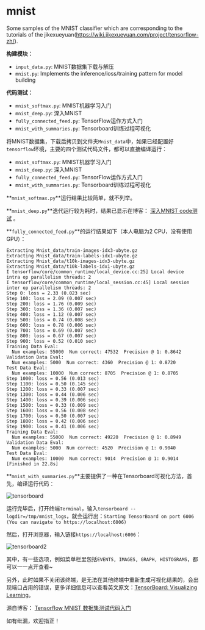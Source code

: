 # mnist
Some samples of the MNIST classifier which are corresponding to the tutorials of the jikexueyuan(https://wiki.jikexueyuan.com/project/tensorflow-zh/).

**构建模块：**

 - `input_data.py`: MNIST数据集下载与解压
 - `mnist.py`: Implements the inference/loss/training pattern for model building
 
**代码测试：**

 - `mnist_softmax.py`: MNIST机器学习入门
 - `mnist_deep.py`: 深入MNIST
 - `fully_connected_feed.py`: TensorFlow运作方式入门
 - `mnist_with_summaries.py`: Tensorboard训练过程可视化

将MNIST数据集，下载后拷贝到文件夹`Mnist_data`中，如果已经配置好`tensorflow`环境，主要的四个测试代码文件，都可以直接编译运行：

 - `mnist_softmax.py`: MNIST机器学习入门
 - `mnist_deep.py`: 深入MNIST
 - `fully_connected_feed.py`: TensorFlow运作方式入门
 - `mnist_with_summaries.py`: Tensorboard训练过程可视化

**`mnist_softmax.py`**运行结果比较简单，就不列举。

**`mnist_deep.py`**迭代运行较为耗时，结果已显示在博客： [深入MNIST code测试](https://blog.csdn.net/yhl_leo/article/details/50624471) 。

**`fully_connected_feed.py`**的运行结果如下（本人电脑为2 CPU，没有使用GPU）：
```
Extracting Mnist_data/train-images-idx3-ubyte.gz
Extracting Mnist_data/train-labels-idx1-ubyte.gz
Extracting Mnist_data/t10k-images-idx3-ubyte.gz
Extracting Mnist_data/t10k-labels-idx1-ubyte.gz
I tensorflow/core/common_runtime/local_device.cc:25] Local device intra op parallelism threads: 2
I tensorflow/core/common_runtime/local_session.cc:45] Local session inter op parallelism threads: 2
Step 0: loss = 2.33 (0.023 sec)
Step 100: loss = 2.09 (0.007 sec)
Step 200: loss = 1.76 (0.009 sec)
Step 300: loss = 1.36 (0.007 sec)
Step 400: loss = 1.12 (0.007 sec)
Step 500: loss = 0.74 (0.008 sec)
Step 600: loss = 0.78 (0.006 sec)
Step 700: loss = 0.69 (0.007 sec)
Step 800: loss = 0.67 (0.007 sec)
Step 900: loss = 0.52 (0.010 sec)
Training Data Eval:
  Num examples: 55000  Num correct: 47532  Precision @ 1: 0.8642
Validation Data Eval:
  Num examples: 5000  Num correct: 4360  Precision @ 1: 0.8720
Test Data Eval:
  Num examples: 10000  Num correct: 8705  Precision @ 1: 0.8705
Step 1000: loss = 0.56 (0.013 sec)
Step 1100: loss = 0.50 (0.145 sec)
Step 1200: loss = 0.33 (0.007 sec)
Step 1300: loss = 0.44 (0.006 sec)
Step 1400: loss = 0.39 (0.006 sec)
Step 1500: loss = 0.33 (0.009 sec)
Step 1600: loss = 0.56 (0.008 sec)
Step 1700: loss = 0.50 (0.007 sec)
Step 1800: loss = 0.42 (0.006 sec)
Step 1900: loss = 0.41 (0.006 sec)
Training Data Eval:
  Num examples: 55000  Num correct: 49220  Precision @ 1: 0.8949
Validation Data Eval:
  Num examples: 5000  Num correct: 4520  Precision @ 1: 0.9040
Test Data Eval:
  Num examples: 10000  Num correct: 9014  Precision @ 1: 0.9014
[Finished in 22.8s]
```

**`mnist_with_summaries.py`**主要提供了一种在Tensorboard可视化方法，首先，编译运行代码：

![tensorboard](https://img.blog.csdn.net/20160219140910928)

运行完毕后，打开终端`Terminal`，输入`tensorboard --logdir=/tmp/mnist_logs`，就会运行出：`Starting TensorBoard on port 6006 (You can navigate to https://localhost:6006)`

然后，打开浏览器，输入链接`https://localhost:6006`：

![tensorboard2](http://img.blog.csdn.net/20160219141246792)

其中，有一些选项，例如菜单栏里包括`EVENTS, IMAGES, GRAPH, HISTOGRAMS`，都可以一一点开查看~

另外，此时如果不关闭该终端，是无法在其他终端中重新生成可视化结果的，会出现端口占用的错误，更多详细信息可以查看英文原文：[TensorBoard: Visualizing Learning](https://www.tensorflow.org/versions/master/how_tos/summaries_and_tensorboard/index.html)。

源自博客： [Tensorflow MNIST 数据集测试代码入门](https://blog.csdn.net/YhL_Leo/article/details/50614444)

如有纰漏，欢迎指正！
